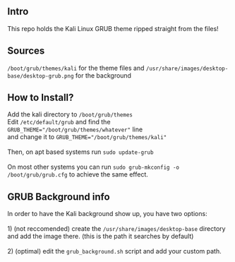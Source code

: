 ## Intro
This repo holds the Kali Linux GRUB theme ripped straight from the files!
## Sources
```/boot/grub/themes/kali``` for the theme files and ```/usr/share/images/desktop-base/desktop-grub.png``` for the background
## How to Install?
Add the kali directory to ```/boot/grub/themes```</br>
Edit ```/etc/default/grub``` and find the ```GRUB_THEME="/boot/grub/themes/whatever"```
line</br>and change it to ```GRUB_THEME="/boot/grub/themes/kali"```</br></br>
Then, on apt based systems run ```sudo update-grub```</br></br>
On most other systems you can run ```sudo grub-mkconfig -o /boot/grub/grub.cfg``` to achieve the same effect.
## GRUB Background info
In order to have the Kali background show up, you have two options:</br></br>1) (not reccomended) create the ```/usr/share/images/desktop-base``` directory and add the image there. (this is the path it searches by default)</br></br>2) (optimal) edit the ```grub_background.sh``` script and add your custom path.
